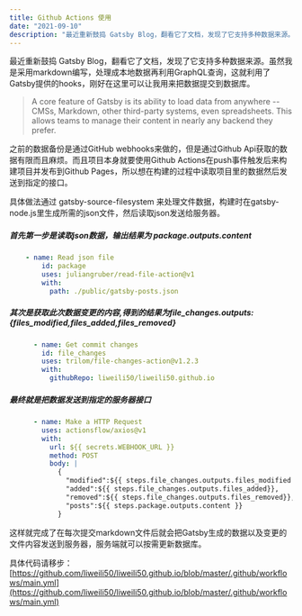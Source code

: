 ```yaml
---
title: Github Actions 使用
date: "2021-09-10"
description: "最近重新鼓捣 Gatsby Blog，翻看它了文档，发现了它支持多种数据来源。虽然我是采用markdown编写，处理成本地数据再利用GraphQL查询，这就利用了Gatsby提供的hooks，刚好在这里可以让我用来把数据提交到数据库。"
---
```


最近重新鼓捣 Gatsby Blog，翻看它了文档，发现了它支持多种数据来源。虽然我是采用markdown编写，处理成本地数据再利用GraphQL查询，这就利用了Gatsby提供的hooks，刚好在这里可以让我用来把数据提交到数据库。

> A core feature of Gatsby is its ability to load data from anywhere -- CMSs, Markdown, other third-party systems, even spreadsheets. This allows teams to manage their content in nearly any backend they prefer.

之前的数据备份是通过GitHub webhooks来做的，但是通过Github Api获取的数据有限而且麻烦。而且项目本身就要使用Github Actions在push事件触发后来构建项目并发布到Github Pages，所以想在构建的过程中读取项目里的数据然后发送到指定的接口。

具体做法通过 gatsby-source-filesystem 来处理文件数据，构建时在gatsby-node.js里生成所需的json文件，然后读取json发送给服务器。

##### 首先第一步是读取json数据，输出结果为 package.outputs.content

```yml
    - name: Read json file
        id: package
        uses: juliangruber/read-file-action@v1
        with:
          path: ./public/gatsby-posts.json
```

##### 其次是获取此次数据变更的内容,得到的结果为file_changes.outputs:{files_modified,files_added,files_removed}

```yml
      - name: Get commit changes
        id: file_changes
        uses: trilom/file-changes-action@v1.2.3
        with:
          githubRepo: liweili50/liweili50.github.io
```
##### 最终就是把数据发送到指定的服务器接口

```yml
      - name: Make a HTTP Request
        uses: actionsflow/axios@v1
        with:
          url: ${{ secrets.WEBHOOK_URL }}
          method: POST
          body: |
            {
              "modified":${{ steps.file_changes.outputs.files_modified }},
              "added":${{ steps.file_changes.outputs.files_added}},
              "removed":${{ steps.file_changes.outputs.files_removed}},
              "posts":${{ steps.package.outputs.content }}
            }
```

这样就完成了在每次提交markdown文件后就会把Gatsby生成的数据以及变更的文件内容发送到服务器，服务端就可以按需更新数据库。

具体代码请移步：[https://github.com/liweili50/liweili50.github.io/blob/master/.github/workflows/main.yml](https://github.com/liweili50/liweili50.github.io/blob/master/.github/workflows/main.yml)